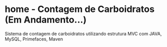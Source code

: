 # home - Contagem de Carboidratos (Em Andamento...)

Sistema de contagem de carboidratos utilizando estrutura MVC com JAVA, MySQL, Primefaces, Maven
